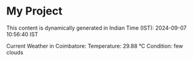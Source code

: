 # My Project

This content is dynamically generated in Indian Time (IST): 2024-09-07 10:56:40 IST


Current Weather in Coimbatore:
Temperature: 29.88 °C
Condition: few clouds
